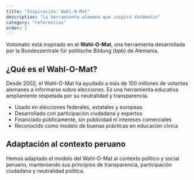 ```yaml
---
title: "Inspiración: Wahl-O-Mat"
description: "La herramienta alemana que inspiró Votomatic"
category: "referencias"
order: 1
---
```


Votomatic está inspirado en el **Wahl-O-Mat**, una herramienta desarrollada por la Bundeszentrale für politische Bildung (bpb) de Alemania.

## ¿Qué es el Wahl-O-Mat?

Desde 2002, el Wahl-O-Mat ha ayudado a más de 100 millones de votantes alemanes a informarse sobre elecciones. Es una herramienta educativa ampliamente respetada por su neutralidad y transparencia.

- Usado en elecciones federales, estatales y europeas
- Desarrollado con participación ciudadana y expertos
- Financiado públicamente, sin publicidad ni intereses comerciales
- Reconocido como modelo de buenas prácticas en educación cívica

## Adaptación al contexto peruano

Hemos adaptado el modelo del Wahl-O-Mat al contexto político y social peruano, manteniendo sus principios de transparencia, participación ciudadana y neutralidad política.

